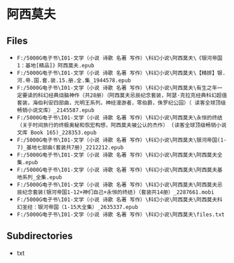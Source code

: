 # 阿西莫夫

## Files

- `F:/5000G电子书\I01-文学（小说 诗歌 名著 写作）\科幻小说\阿西莫夫\《银河帝国1：基地[精品]》阿西莫夫.epub`
- `F:/5000G电子书\I01-文学（小说 诗歌 名著 写作）\科幻小说\阿西莫夫\【精排】银.河.帝.国.套.装.15.册.全.集_1944578.epub`
- `F:/5000G电子书\I01-文学（小说 诗歌 名著 写作）\科幻小说\阿西莫夫\有生之年一定要读的科幻经典烧脑神作（共28册）（阿西莫夫忌辰纪念套装，阿瑟·克拉克经典科幻超值套装，海伯利安四部曲，光明王系列，神经漫游者，零伯爵，侏罗纪公园）（ 读客全球顶级畅销小说文库）_2145587.epub`
- `F:/5000G电子书\I01-文学（小说 诗歌 名著 写作）\科幻小说\阿西莫夫\永恒的终结（关于时间旅行的终极奥秘和恢宏构想，阿西莫夫被公认的杰作） (读客全球顶级畅销小说文库 Book 165)_228353.epub`
- `F:/5000G电子书\I01-文学（小说 诗歌 名著 写作）\科幻小说\阿西莫夫\银河帝国(1-7)_基地七部曲(套装共7册)_2212212.epub`
- `F:/5000G电子书\I01-文学（小说 诗歌 名著 写作）\科幻小说\阿西莫夫\阿西莫夫全集.epub`
- `F:/5000G电子书\I01-文学（小说 诗歌 名著 写作）\科幻小说\阿西莫夫\阿西莫夫基地系列_全集.epub`
- `F:/5000G电子书\I01-文学（小说 诗歌 名著 写作）\科幻小说\阿西莫夫\阿西莫夫忌辰纪念套装(银河帝国1-12+神们自己+永恒的终结)（套装共14册）_2287661.mobi`
- `F:/5000G电子书\I01-文学（小说 诗歌 名著 写作）\科幻小说\阿西莫夫\阿西莫夫科幻圣经：银河帝国（1-15大全集）_2635337.epub`
- `F:/5000G电子书\I01-文学（小说 诗歌 名著 写作）\科幻小说\阿西莫夫\files.txt`

## Subdirectories

- txt
